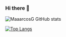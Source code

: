 ### Hi there 👋

<!--[![Readme Card](https://github-readme-stats.vercel.app/api/pin/?username=MaaarcosG&repo=MaaarcosG)](https://github.com/MaaarcosG/MaaarcosG)-->

![MaaarcosG GitHub stats](https://github-readme-stats.vercel.app/api?username=MaaarcosG&theme=dark&show_icons=true)

[![Top Langs](https://github-readme-stats.vercel.app/api/top-langs/?username=MaaarcosG&hide=javascript,html)](https://github.com/MaaarcosG/MaaarcosG)
